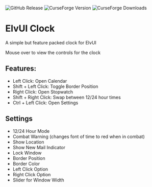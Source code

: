 ![GitHub Release](https://img.shields.io/github/v/release/thomasdye/ElvUI_Clock?style=for-the-badge&logo=github)
![CurseForge Version](https://img.shields.io/curseforge/v/1023158?style=for-the-badge&logo=curseforge)
![CurseForge Downloads](https://img.shields.io/curseforge/dt/1023158?style=for-the-badge&logo=curseforge)


# ElvUI Clock
A simple but feature packed clock for ElvUI

Mouse over to view the controls for the clock

## Features:

- Left Click: Open Calendar
- Shift + Left Click: Toggle Border Position
- Right Click: Open Stopwatch
- Shift + Right Click: Swap between 12/24 hour times
- Ctrl + Left Click: Open Settings
  
## Settings
- 12/24 Hour Mode
- Combat Warning (changes font of time to red when in combat)
- Show Location
- Show New Mail Indicator
- Lock Window
- Border Position
- Border Color
- Left Click Option
- Right Click Option
- Slider for Window Width
